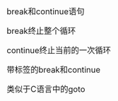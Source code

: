 <font size="4">
break和continue语句

break终止整个循环

continue终止当前的一次循环

带标签的break和continue

类似于C语言中的goto


<font>